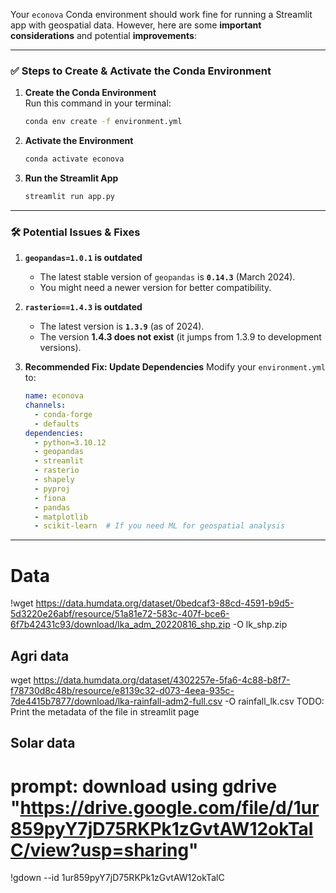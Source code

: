 Your `econova` Conda environment should work fine for running a Streamlit app with geospatial data. However, here are some **important considerations** and potential **improvements**:

---

### ✅ **Steps to Create & Activate the Conda Environment**
1. **Create the Conda Environment**  
   Run this command in your terminal:
   ```sh
   conda env create -f environment.yml
   ```

2. **Activate the Environment**
   ```sh
   conda activate econova
   ```

3. **Run the Streamlit App**
   ```sh
   streamlit run app.py
   ```

---

### 🛠 **Potential Issues & Fixes**
1. **`geopandas=1.0.1` is outdated**  
   - The latest stable version of `geopandas` is **`0.14.3`** (March 2024).
   - You might need a newer version for better compatibility.

2. **`rasterio==1.4.3` is outdated**  
   - The latest version is **`1.3.9`** (as of 2024).
   - The version **1.4.3 does not exist** (it jumps from 1.3.9 to development versions).

3. **Recommended Fix: Update Dependencies**
   Modify your `environment.yml` to:
   ```yaml
   name: econova
   channels:
     - conda-forge
     - defaults
   dependencies:
     - python=3.10.12
     - geopandas
     - streamlit
     - rasterio
     - shapely
     - pyproj
     - fiona
     - pandas
     - matplotlib
     - scikit-learn  # If you need ML for geospatial analysis
   ```

---
# Data

!wget https://data.humdata.org/dataset/0bedcaf3-88cd-4591-b9d5-5d3220e26abf/resource/51a81e72-583c-407f-bce6-6f7b42431c93/download/lka_adm_20220816_shp.zip -O lk_shp.zip

## Agri data
wget https://data.humdata.org/dataset/4302257e-5fa6-4c88-b8f7-f78730d8c48b/resource/e8139c32-d073-4eea-935c-7de4415b7877/download/lka-rainfall-adm2-full.csv -O rainfall_lk.csv
TODO: Print the metadata of the file in streamlit page


## Solar data
# prompt: download using gdrive "https://drive.google.com/file/d/1ur859pyY7jD75RKPk1zGvtAW12okTalC/view?usp=sharing"

!gdown --id 1ur859pyY7jD75RKPk1zGvtAW12okTalC
